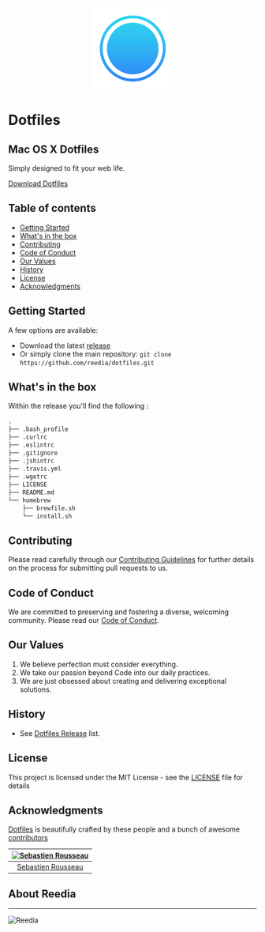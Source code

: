 <p align="center">
  <img src="Dotfiles.png" alt="Dotfiles Logo" title="Dotfiles Logo">
</p>

# Dotfiles
## Mac OS X Dotfiles

Simply designed to fit your web life.

<a href="https://github.com/reedia/dotfiles/releases/latest">Download Dotfiles</a>

## Table of contents

-   [Getting Started](#getting-started)
-   [What's in the box](#whats-in-the-box)
-   [Contributing](#contributing)
-   [Code of Conduct](#code-of-conduct)
-   [Our Values](#our-values)
-   [History](#history)
-   [License](#license)
-   [Acknowledgments](#acknowledgments)

## Getting Started

A few options are available:

-   Download the latest [release](https://github.com/reedia/dotfiles/releases/latest)
-   Or simply clone the main repository: `git clone https://github.com/reedia/dotfiles.git`

## What's in the box

Within the release you'll find the following :

```
.
├── .bash_profile
├── .curlrc
├── .eslintrc
├── .gitignore
├── .jshintrc
├── .travis.yml
├── .wgetrc
├── LICENSE
├── README.md
└── homebrew
    ├── brewfile.sh
    └── install.sh
```

## Contributing

Please read carefully through our [Contributing Guidelines](https://github.com/reedia/dotfiles/blob/master/CONTRIBUTING.md) for further details on the process for submitting pull requests to us.

## Code of Conduct
We are committed to preserving and fostering a diverse, welcoming community. Please read our [Code of Conduct](https://github.com/reedia/dotfiles/blob/master/CODE_OF_CONDUCT.md).

## Our Values
1.  We believe perfection must consider everything.
2.  We take our passion beyond Code into our daily practices.
3.  We are just obsessed about creating and delivering exceptional solutions.

## History

*   See [Dotfiles Release](https://github.com/reedia/dotfiles/releases) list.


## License

This project is licensed under the MIT License - see the [LICENSE](https://github.com/reedia/dotfiles/blob/master/LICENSE) file for details

## Acknowledgments

[Dotfiles](https://dotfiles.io) is beautifully crafted by these people and a bunch of awesome [contributors](https://github.com/reedia/dotfiles/graphs/contributors)

| [![Sebastien Rousseau](https://avatars0.githubusercontent.com/u/1394998?s=117)](http://sebastienrousseau.co.uk) |
| :-------------------------------------------------------------------------------------------------------------: |
| [Sebastien Rousseau](https://github.com/sebastienrousseau)                                                      |

## About Reedia
----------------

![Reedia](https://avatars0.githubusercontent.com/u/488747?s=200)

